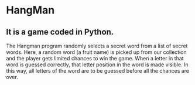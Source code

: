 # HangMan

## It is a game coded in Python.

The Hangman program randomly selects a secret word from a list of secret words.
Here, a random word (a fruit name) is picked up from our collection and the player gets limited chances to win the game.
When a letter in that word is guessed correctly, that letter position in the word is made visible. In this way, all letters of the word are to be guessed before all the chances are over.
